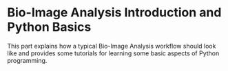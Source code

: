 # Bio-Image Analysis Introduction and Python Basics

This part explains how a typical Bio-Image Analysis workflow should look like and provides some tutorials for learning some basic aspects of Python programming.
